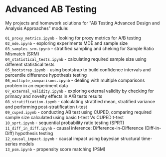 # Advanced AB Testing

My projects and homework solutions for "AB Testing Advanced Design and Analysis Approaches" module:   

`01_proxy_metrics.ipynb` - looking for proxy metrics for A/B testing      
`02_mde.ipynb` - exploring experiments MDE and sample size  
`03_samples_srm.ipynb` - stratified sampling and cheking for Sample Ratio Mismatch (SRM)  
`04_statistical_tests.ipynb` - calculating required sample size using different statistical tests   
`05_bootstrap.ipynb` - using bootstrap to build confidence intervals and percentile difference hypothesis testing  
`06_multiple_comparisons.ipynb` - dealing with multiple comparisons problem in an experiment data  
`07_external_validity.ipynb` - exploring external validity by checking for primacy and novelty effects in A/B tests results  
`08_stratification.ipynb` - calculating stratified mean, stratified variance and performing post-stratification t-test  
`09_cuped.ipynb` - conducting AB test using CUPED, comparing required sample size calculated using basic t-test Vs CUPED t-test    
`10_sprt.ipynb` - sequential probability ratio testing (SPRT)  
`11_diff_in_diff.ipynb` - causal inference: Difference-in-Difference (Diff-in-Diff) hypothesis testing   
`12_causal_impact.ipynb` - causal impact using bayesian structural time-series models   
`13_psm.ipynb` - propensity score matching (PSM)   
